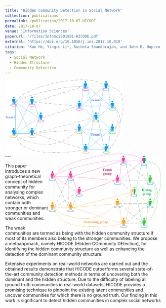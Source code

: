 ```yaml
---
title: "Hidden Community Detection in Social Network"
collection: publications
permalink: /publication/2017-10-07-HICODE
date: 2017-10-07
venue: 'Information Sciences'
paperurl: '/files/InfoSci201801-HICODE.pdf'
external: 'https://doi.org/10.1016/j.ins.2017.10.019'
citation: 'Kun He, Yingru Li*, Sucheta Soundarajan, and John E. Hopcroft. "Hidden Community Detection in Social Networks." In Volume 425, January 2018, Pages 92-106, Information Sciences.'
tags:
  - Social Network
  - Hidden Structure
  - Community Detection
---
```


<div style="height: 240px;">
  <img align="left" src="/images/HiddenExampleL1.png" style="height: inherit;">
  <img align="right" src="/images/HiddenExampleL2.png" style="height: inherit;">
</div>
---

This paper introduces a new graph-theoretical concept of hidden community for analysing complex networks, which contain both stronger or dominant communities and weak communities.

The weak communities are termed as being with the hidden community structure if most of its members also belong to the stronger communities. We propose a metaapproach, namely HICODE (HIdden COmmunity DEtection), for identifying the hidden community structure as well as enhancing the detection of the dominant community structure.

Extensive experiments on real-world networks are carried out and the obtained results demonstrate that HICODE outperforms several state-of-the-art community detection methods in terms of uncovering both the dominant and the hidden structure. Due to the difficulty of labeling all ground truth communities in real-world datasets, HICODE provides a promising technique to pinpoint the existing latent communities and uncover communities for which there is no ground truth. Our finding in this work is significant to detect hidden communities in complex social networks